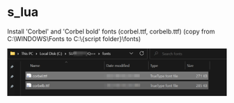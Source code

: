 # s_lua

Install 'Corbel' and 'Corbel bold' fonts (corbel.ttf, corbelb.ttf) (copy from C:\WINDOWS\Fonts to C:\\{script folder}\fonts)

![](https://github.com/ayaka83/s_lua/blob/main/guide.png)
